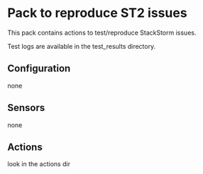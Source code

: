 # Pack to reproduce ST2 issues

This pack contains actions to test/reproduce StackStorm issues.

Test logs are available in the test_results directory.


## Configuration

none

## Sensors

none

## Actions

look in the actions dir

